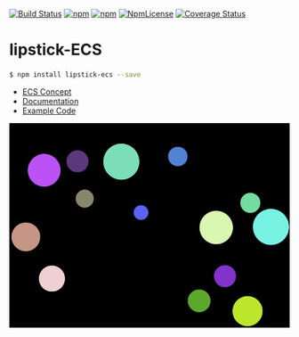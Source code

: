 

[![Build Status](https://travis-ci.org/superztf/lipstick-ECS.svg?branch=master)](https://travis-ci.org/superztf/lipstick-ECS)
[![npm](https://img.shields.io/npm/v/lipstick-ecs.svg)](https://www.npmjs.com/package/lipstick-ecs)
[![npm](https://img.shields.io/npm/dt/lipstick-ecs.svg)](https://www.npmjs.com/package/lipstick-ecs)
[![NpmLicense](https://img.shields.io/npm/l/lipstick-ecs.svg)](https://www.npmjs.com/package/lipstick-ecs)
[![Coverage Status](https://coveralls.io/repos/github/superztf/lipstick-ECS/badge.svg?branch=master)](https://coveralls.io/github/superztf/lipstick-ECS?branch=master)

# lipstick-ECS

```bash
$ npm install lipstick-ecs --save
```

* [ECS Concept](https://en.wikipedia.org/wiki/Entity%E2%80%93component%E2%80%93system)
* [Documentation](https://superztf.github.io/superztf/lipstick-ECS)
* [Example Code](https://github.com/superztf/ECS-example)

![gif](https://raw.githubusercontent.com/superztf/ECS-example/master/example.gif)

